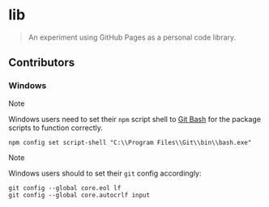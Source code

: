 # lib

> An experiment using GitHub Pages as a personal code library.

## Contributors

### Windows

> [!NOTE]
> Windows users need to set their `npm` script shell to [Git Bash](https://git-scm.com/) for the package scripts to function correctly.

```
npm config set script-shell "C:\\Program Files\\Git\\bin\\bash.exe"
```

> [!NOTE]
> Windows users should to set their `git` config accordingly:

```
git config --global core.eol lf
git config --global core.autocrlf input
```
